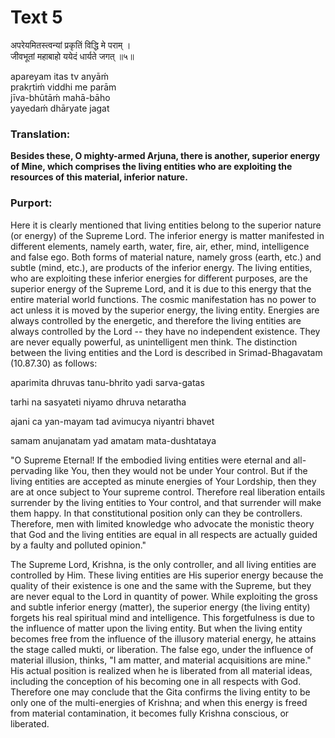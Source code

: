 # Text 5

अपरेयमितस्त्वन्यां प्रकृतिं विद्धि मे पराम् ।  
जीवभूतां महाबाहो ययेदं धार्यते जगत् ॥५॥

apareyam itas tv anyāḿ  
prakṛtiḿ viddhi me parām  
jīva-bhūtāḿ mahā-bāho  
yayedaḿ dhāryate jagat



### Translation:

**Besides these, O mighty-armed Arjuna, there is another, superior energy of Mine, which comprises the living entities who are exploiting the resources of this material, inferior nature.**

### Purport:

Here it is clearly mentioned that living entities belong to the superior nature (or energy) of the Supreme Lord. The inferior energy is matter manifested in different elements, namely earth, water, fire, air, ether, mind, intelligence and false ego. Both forms of material nature, namely gross (earth, etc.) and subtle (mind, etc.), are products of the inferior energy. The living entities, who are exploiting these inferior energies for different purposes, are the superior energy of the Supreme Lord, and it is due to this energy that the entire material world functions. The cosmic manifestation has no power to act unless it is moved by the superior energy, the living entity. Energies are always controlled by the energetic, and therefore the living entities are always controlled by the Lord -- they have no independent existence. They are never equally powerful, as unintelligent men think. The distinction between the living entities and the Lord is described in Srimad-Bhagavatam (10.87.30) as follows:

aparimita dhruvas tanu-bhrito yadi sarva-gatas

tarhi na sasyateti niyamo dhruva netaratha

ajani ca yan-mayam tad avimucya niyantri bhavet

samam anujanatam yad amatam mata-dushtataya

"O Supreme Eternal! If the embodied living entities were eternal and all-pervading like You, then they would not be under Your control. But if the living entities are accepted as minute energies of Your Lordship, then they are at once subject to Your supreme control. Therefore real liberation entails surrender by the living entities to Your control, and that surrender will make them happy. In that constitutional position only can they be controllers. Therefore, men with limited knowledge who advocate the monistic theory that God and the living entities are equal in all respects are actually guided by a faulty and polluted opinion."

The Supreme Lord, Krishna, is the only controller, and all living entities are controlled by Him. These living entities are His superior energy because the quality of their existence is one and the same with the Supreme, but they are never equal to the Lord in quantity of power. While exploiting the gross and subtle inferior energy (matter), the superior energy (the living entity) forgets his real spiritual mind and intelligence. This forgetfulness is due to the influence of matter upon the living entity. But when the living entity becomes free from the influence of the illusory material energy, he attains the stage called mukti, or liberation. The false ego, under the influence of material illusion, thinks, "I am matter, and material acquisitions are mine." His actual position is realized when he is liberated from all material ideas, including the conception of his becoming one in all respects with God. Therefore one may conclude that the Gita confirms the living entity to be only one of the multi-energies of Krishna; and when this energy is freed from material contamination, it becomes fully Krishna conscious, or liberated.